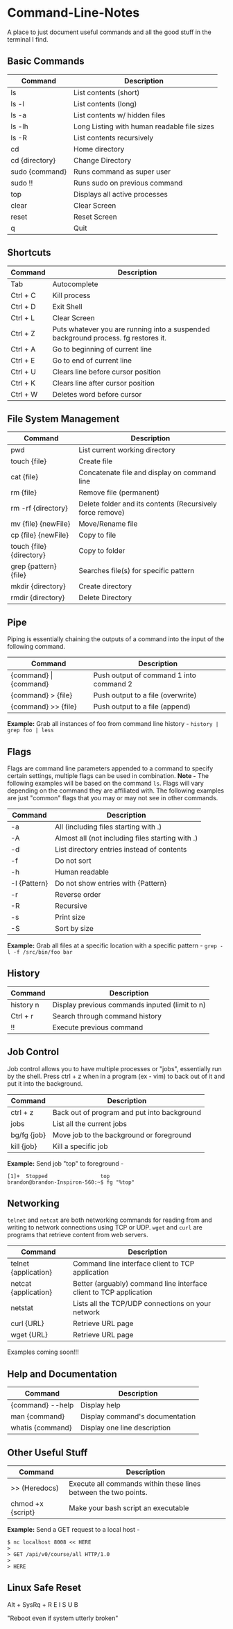 # Command-Line-Notes
A place to just document useful commands and all the good stuff in the terminal I find.

## Basic Commands

| Command  | Description |
| ------------- | ------------- |
| ls | List contents (short) |
| ls -l | List contents (long) |
| ls -a | List contents w/ hidden files |
| ls -lh | Long Listing with human readable file sizes |
| ls -R | List contents recursively |
| cd | Home directory |
| cd {directory} | Change Directory |
| sudo {command} | Runs command as super user |
| sudo !! | Runs sudo on previous command |
| top | Displays all active processes |
| clear | Clear Screen |
| reset | Reset Screen |
| q | Quit |

## Shortcuts

| Command  | Description |
| ------------- | ------------- |
| Tab | Autocomplete |
| Ctrl + C | Kill process |
| Ctrl + D | Exit Shell |
| Ctrl + L | Clear Screen |
| Ctrl + Z | Puts whatever you are running into a suspended background process. fg restores it. |
| Ctrl + A | Go to beginning of current line |
| Ctrl + E | Go to end of current line |
| Ctrl + U | Clears line before cursor position |
| Ctrl + K | Clears line after cursor position |
| Ctrl + W | Deletes word before cursor |


## File System Management
| Command  | Description |
| ------------- | ------------- |
| pwd | List current working directory |
| touch {file} | Create file |
| cat {file} | Concatenate file and display on command line |
| rm {file} | Remove file (permanent) |
| rm -rf {directory} | Delete folder and its contents (Recursively force remove) |
| mv {file} {newFile} | Move/Rename file |
| cp {file} {newFile} | Copy to file |
| touch {file} {directory} | Copy to folder |
| grep {pattern} {file} | Searches file(s) for specific pattern |
| mkdir {directory} | Create directory |
| rmdir {directory} | Delete Directory |


## Pipe
Piping is essentially chaining the outputs of a command into the input of the following command.

| Command  | Description |
| ------------- | ------------- |
| {command} \| {command} | Push output of command 1 into command 2 |
| {command} > {file} | Push output to a file (overwrite) |
| {command} >> {file} | Push output to a file (append) |

**Example:** Grab all instances of foo from command line history - 
``` history | grep foo | less ```


## Flags
Flags are command line parameters appended to a command to specify certain settings, multiple flags can be used in combination. **Note -** The following examples will be based on the command ```ls```.  Flags will vary depending on the command they are affiliated with. The following examples are just "common" flags that you may or may not see in other commands.

| Command  | Description |
| ------------- | ------------- |
| -a | All (including files starting with .) |
| -A | Almost all (not including files starting with .) |
| -d | List directory entries instead of contents |
| -f | Do not sort |
| -h | Human readable |
| -I {Pattern} | Do not show entries with {Pattern} |
| -r | Reverse order |
| -R | Recursive |
| -s | Print size |
| -S | Sort by size |

**Example:** Grab all files at a specific location with a specific pattern - 
``` grep -l -f /src/bin/foo bar ```


## History
| Command  | Description |
| ------------- | ------------- |
| history n | Display previous commands inputed (limit to n) |
| Ctrl + r | Search through command history |
| !!  | Execute previous command |

## Job Control
Job control allows you to have multiple processes or "jobs", essentially run by the shell.  Press ctrl + z when in a program (ex - vim) to back out of it and put it into the background.

| Command  | Description |
| ------------- | ------------- |
| ctrl + z  | Back out of program and put into background |
| jobs  | List all the current jobs |
| bg/fg {job}  | Move job to the background or foreground |
| kill {job}  | Kill a specific job |

**Example:** Send job "top" to foreground - 
```
[1]+  Stopped                 top
brandon@brandon-Inspiron-560:~$ fg "%top"
```


## Networking
```telnet``` and ```netcat``` are both networking commands for reading from and writing to network connections using TCP or UDP. ```wget``` and ```curl``` are programs that retrieve content from web servers.

| Command  | Description |
| ------------- | ------------- |
| telnet {application} | Command line interface client to TCP application |
| netcat {application} | Better (arguably) command line interface client to TCP application |
| netstat | Lists all the TCP/UDP connections on your network |
| curl {URL} | Retrieve URL page |
| wget {URL} | Retrieve URL page |

Examples coming soon!!!


## Help and Documentation
| Command  | Description |
| ------------- | ------------- |
| {command} --help | Display help |
| man {command} | Display command's documentation |
| whatis {command} | Display one line description |


## Other Useful Stuff
| Command  | Description |
| ------------- | ------------- |
| >> (Heredocs)  | Execute all commands within these lines between the two points. |
| chmod +x {script} | Make your bash script an executable |

**Example:** Send a GET request to a local host - 
```
$ nc localhost 8008 << HERE
>
> GET /api/v0/course/all HTTP/1.0
> 
> HERE
```


## Linux Safe Reset
Alt + SysRq + R E I S U B

"Reboot even if system utterly broken"
